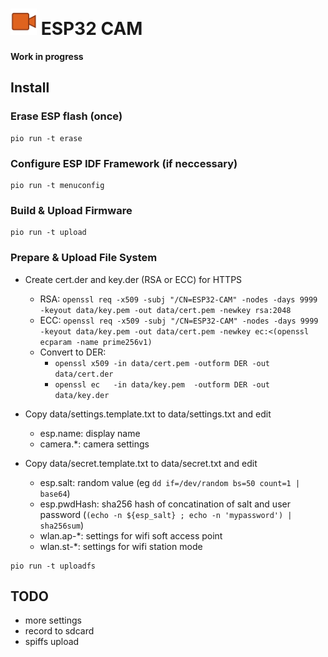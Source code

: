 # <img src="icon/camera.svg" alt="ESP32 CAM logo" width="42px"/> ESP32 CAM 

**Work in progress**

## Install

### Erase ESP flash (once)
```
pio run -t erase
```

### Configure ESP IDF Framework (if neccessary)
```
pio run -t menuconfig
```

### Build & Upload Firmware
```
pio run -t upload
```

### Prepare & Upload File System

* Create cert.der and key.der (RSA or ECC) for HTTPS
  * RSA: ```openssl req -x509 -subj "/CN=ESP32-CAM" -nodes -days 9999 -keyout data/key.pem -out data/cert.pem -newkey rsa:2048```
  * ECC: ```openssl req -x509 -subj "/CN=ESP32-CAM" -nodes -days 9999 -keyout data/key.pem -out data/cert.pem -newkey ec:<(openssl ecparam -name prime256v1)```
  * Convert to DER:
    * ```openssl x509 -in data/cert.pem -outform DER -out data/cert.der```
    * ```openssl ec   -in data/key.pem  -outform DER -out data/key.der```

* Copy data/settings.template.txt to data/settings.txt and edit
  * esp.name: display name
  * camera.*: camera settings
* Copy data/secret.template.txt to data/secret.txt and edit
  * esp.salt: random value (eg ```dd if=/dev/random bs=50 count=1 | base64```)
  * esp.pwdHash: sha256 hash of concatination of salt and user password (```(echo -n ${esp_salt} ; echo -n 'mypassword') | sha256sum```)
  * wlan.ap-*: settings for wifi soft access point
  * wlan.st-*: settings for wifi station mode
  
```
pio run -t uploadfs
```

## TODO

* more settings
* record to sdcard
* spiffs upload

